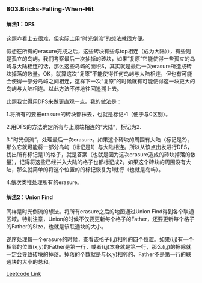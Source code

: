 ### 803.Bricks-Falling-When-Hit

#### 解法1：DFS

这题咋看上去很难，但实际上用“时光倒流”的想法就很方便。

假想在所有的erasure完成之后，这些砖块有些与top相连（成为大陆）），有些则是孤立的岛屿。我们考察最后一次抽掉的砖块，如果“复原”它能使得一些孤立的岛屿与大陆相连的话，那么这些岛屿的面积S，其实就是最后一次erasure所造成砖块掉落的数量。OK，就算这次“复原”不能使得任何岛屿与大陆相连，但也有可能会使得一部分岛屿之间相连，这样下一次“复原”的时候就有可能使得这一块更大的岛屿与大陆相连。以此方法不停地往回追溯上去。

此题我觉得用DFS来做更直观一点。我的做法是：

1.将所有的要被erasure的砖块都抹去，也就是标记-1（便于与0区别）。

2.用DFS的方法确定所有与上顶端相连的“大陆”，标记为2.

3.“时光倒流”，处理最后一次erasure。如果这个砖块的周围有大陆（标记是2），那么它就可能将一部分岛屿（标记是1）与大陆相连。所以从该点出发进行DFS，找出所有标记是1的格子，就是答案（也就是因为这次erasure造成的砖块掉落的数量），记得将这些已经并入大陆的格子也都标记成2。如果这个砖块的周围没有大陆，那么就简单的将这个位置的的标记恢复为1就行（也就是岛屿）。

4.依次类推处理所有的erasure。

#### 解法2：Union Find

同样是时光倒流的想法。将所有erasure之后的地图通过Union Find得到各个联通区域。特别注意，Union的时候不仅要更新每个格子的Father，还要更新每个格子的Father的Size，也就是该联通块的大小。

逆序处理每一个erasure的时候，查看该格子(i,j)相邻的四个位置。如果(i,j)有一个相邻的位置(x,y)的Father是第一行，或者(i,j)本身就是第一行，那么(i,j)的擦除就一定会导致砖块的掉落。掉落的个数就是与(x,y)相邻的、Father不是第一行的联通块的大小的总和。

[Leetcode Link](https://leetcode.com/problems/bricks-falling-when-hit)
